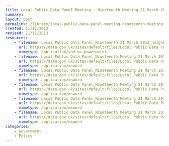 ```yaml
---
title: Local Public Data Panel Meeting - Nineteenth Meeting 21 March 2013 
summary: 
layout: post
permalink: /library/local-public-data-panel-meeting-nineteenth-meeting-21-march-2013
created: 11/11/2013
revised: 11/11/2013
resources:
    - filename: Local Public Data Panel_Nineteenth 21 March 2013_neighbourhood planning.ppt
      url: https://data.gov.uk/sites/default/files/Local Public Data Panel_Nineteenth 21 March 2013_neighbourhood planning.ppt
      mimetype: application/vnd.ms-powerpoint
    - filename: Local Public Data Panel_Nineteenth Meeting 21 March 2013_Agenda.doc
      url: https://data.gov.uk/sites/default/files/Local Public Data Panel_Nineteenth Meeting 21 March 2013_Agenda.doc
      mimetype: application/msword
    - filename: Local Public Data Panel_Nineteenth Meeting 21 March 2013_Draft Planning Table.doc
      url: https://data.gov.uk/sites/default/files/Local Public Data Panel_Nineteenth Meeting 21 March 2013_Draft Planning Table.doc
      mimetype: application/msword
    - filename: Local Public Data Panel_Nineteenth Meeting 21 March 2013_Fraud Annex update.doc
      url: https://data.gov.uk/sites/default/files/Local Public Data Panel_Nineteenth Meeting 21 March 2013_Fraud Annex update.doc
      mimetype: application/msword
    - filename: Local Public Data Panel_Nineteenth Meeting 21 March 2013_Minutes.doc
      url: https://data.gov.uk/sites/default/files/Local Public Data Panel_Nineteenth Meeting 21 March 2013_Minutes.doc
      mimetype: application/msword
    - filename: Local Public Data Panel_Nineteenth Meeting 21 March 2013_Revised Draft TOR.doc
      url: https://data.gov.uk/sites/default/files/Local Public Data Panel_Nineteenth Meeting 21 March 2013_Revised Draft TOR.doc
      mimetype: application/msword
categories:
    - Government
    - Policy
---
```


